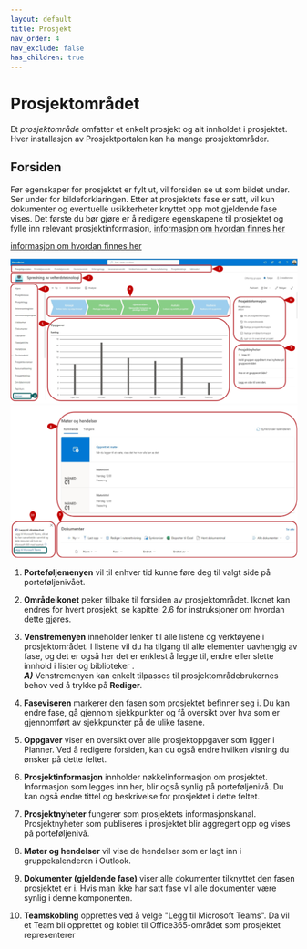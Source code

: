 ```yaml
---
layout: default
title: Prosjekt
nav_order: 4
nav_exclude: false
has_children: true
---
```


# Prosjektområdet

Et *prosjektområde* omfatter et enkelt prosjekt og alt innholdet i prosjektet. Hver installasjon av Prosjektportalen kan ha mange
prosjektområder.

## Forsiden

Før egenskaper for prosjektet er fylt ut, vil forsiden se ut som bildet under. Ser under for bildeforklaringen. Etter at prosjektets fase er satt, vil kun dokumenter og eventuelle usikkerheter knyttet opp mot gjeldende fase vises. Det første du bør gjøre er å redigere egenskapene til prosjektet og fylle inn relevant prosjektinformasjon, [informasjon om hvordan finnes her](41-ProsjektinformasjonOgFasesetting.html)

[informasjon om hvordan finnes her](https://docs.puzzlepart.com/prosjektportalen-manual-kladd/Brukermanual/4%20Prosjekt/41-ProsjektinformasjonOgFasesetting.html)

![](./media/4-Prosjektomrade.png)
![](./media/4-Prosjektomrade_MoteDokTeam.png)



1.  **Porteføljemenyen** vil til enhver tid kunne føre deg til valgt side på porteføljenivået.

2.  **Områdeikonet** peker tilbake til forsiden av prosjektområdet. Ikonet kan endres for hvert prosjekt, se kapittel 2.6 for instruksjoner om hvordan dette gjøres.

3. **Venstremenyen** inneholder lenker til alle listene og verktøyene i prosjektområdet. I listene vil du ha tilgang til alle elementer uavhengig av fase, og det er også her det er enklest å legge til, endre eller slette innhold i lister og biblioteker
    .     
   ***A)*** Venstremenyen kan enkelt tilpasses til prosjektområdebrukernes behov ved å trykke på **Rediger**.

4.  **Faseviseren** markerer den fasen som prosjektet befinner seg i. Du kan endre fase, gå gjennom sjekkpunkter og få oversikt over hva som er gjennomført av sjekkpunkter på de ulike fasene.

5.  **Oppgaver** viser en oversikt over alle prosjektoppgaver som ligger i Planner. Ved å redigere forsiden, kan du også endre hvilken visning du ønsker på dette feltet.

6.  **Prosjektinformasjon** innholder nøkkelinformasjon om prosjektet. Informasjon som legges inn her, blir også synlig på porteføljenivå. Du kan også endre tittel og beskrivelse for prosjektet i dette feltet.

7.  **Prosjektnyheter** fungerer som prosjektets informasjonskanal. Prosjektnyheter som publiseres i prosjektet blir aggregert opp og vises på porteføljenivå. 

8.  **Møter og hendelser** vil vise de hendelser som er lagt inn i gruppekalenderen i Outlook.

9.  **Dokumenter (gjeldende fase)** viser alle dokumenter tilknyttet den fasen prosjektet er i. Hvis man ikke har satt fase vil alle dokumenter være synlig i denne komponenten.

10. **Teamskobling** opprettes ved å velge "Legg til Microsoft Teams". Da vil et Team bli opprettet og koblet til Office365-området som prosjektet representerer
       
  



